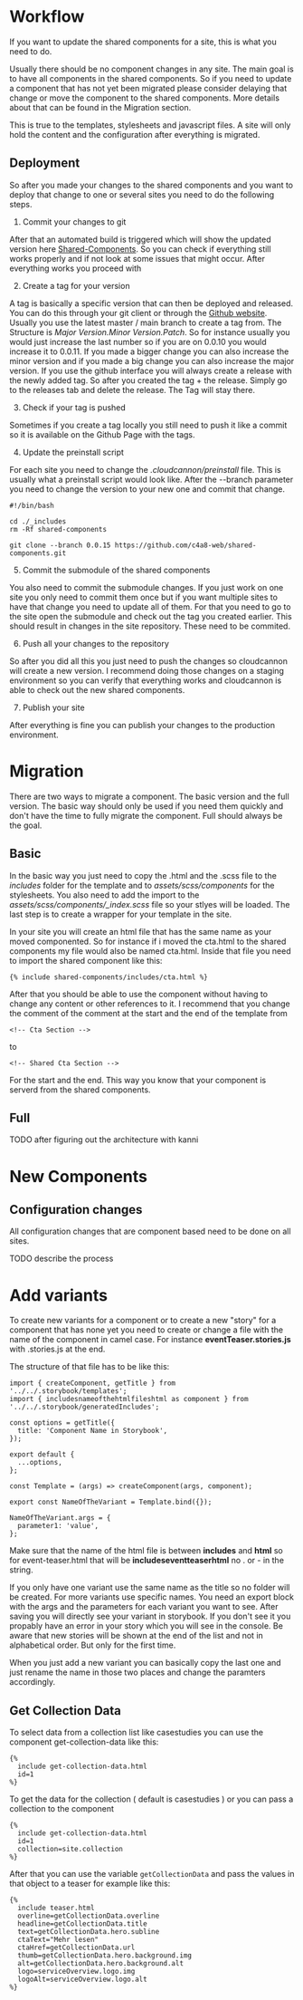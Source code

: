 # Workflow

If you want to update the shared components for a site, this is what you need to do.

Usually there should be no component changes in any site. The main goal is to have all components in the shared components.
So if you need to update a component that has not yet been migrated please consider delaying that change or move the component to
the shared components. More details about that can be found in the Migration section.

This is true to the templates, stylesheets and javascript files. A site will only hold the content and the configuration after everything is migrated.

## Deployment

So after you made your changes to the shared components and you want to deploy that change to one or several sites you need to do the following steps.

1. Commit your changes to git

After that an automated build is triggered which will show the updated version here [Shared-Components](https://c4a8-web.github.io/shared-components/).
So you can check if everything still works properly and if not look at some issues that might occur. After everything works you proceed with

2. Create a tag for your version

A tag is basically a specific version that can then be deployed and released. You can do this through your git client or through the [Github website](https://github.com/c4a8-web/shared-components/releases/new). Usually you use the latest master / main branch to create a tag from. The Structure is _Major Version.Minor Version.Patch_. So for instance usually you
would just increase the last number so if you are on 0.0.10 you would increase it to 0.0.11. If you made a bigger change you can also increase the minor version and if you made a big change you can also increase the major version.
If you use the github interface you will always create a release with the newly added tag. So after you created the tag + the release. Simply go to the releases tab and delete the release. The Tag will stay there.

3. Check if your tag is pushed

Sometimes if you create a tag locally you still need to push it like a commit so it is available on the Github Page with the tags.

4. Update the preinstall script

For each site you need to change the _.cloudcannon/preinstall_ file. This is usually what a preinstall script would look like. After the --branch parameter you need to change
the version to your new one and commit that change.

```
#!/bin/bash

cd ./_includes
rm -Rf shared-components

git clone --branch 0.0.15 https://github.com/c4a8-web/shared-components.git

```

5. Commit the submodule of the shared components

You also need to commit the submodule changes. If you just work on one site you only need to commit them once but if you want multiple sites to have that change you need to update all of them. For that you need to go to the site open the submodule and check out the tag you created earlier. This should result in changes in the site repository. These need to be commited.

6. Push all your changes to the repository

So after you did all this you just need to push the changes so cloudcannon will create a new version. I recommend doing those changes on a staging environment so you can verify that everything works and cloudcannon is able to check out the new shared components.

7. Publish your site

After everything is fine you can publish your changes to the production environment.

# Migration

There are two ways to migrate a component. The basic version and the full version. The basic way should only be used if you need them quickly and don't have the time to fully migrate the component. Full should always be the goal.

## Basic

In the basic way you just need to copy the .html and the .scss file to the _includes_ folder for the template and to _assets/scss/components_ for the stylesheets. You also need to add the
import to the _assets/scss/components/\_index.scss_ file so your stlyes will be loaded. The last step is to create a wrapper for your template in the site.

In your site you will create an html file that has the same name as your moved componented. So for instance if i moved the cta.html to the shared components my file would also be named cta.html. Inside that file you need to import the shared component like this:

```
{% include shared-components/includes/cta.html %}
```

After that you should be able to use the component without having to change any content or other references to it. I recommend that you change the comment of the comment at the start and the end of the template from

```
<!-- Cta Section -->
```

to

```
<!-- Shared Cta Section -->
```

For the start and the end. This way you know that your component is serverd from the shared components.

## Full

TODO after figuring out the architecture with kanni

# New Components

## Configuration changes

All configuration changes that are component based need to be done on all sites.

TODO describe the process

# Add variants

To create new variants for a component or to create a new "story" for a component that has none yet you need to create or change a file with the name of the component in camel case. For instance **eventTeaser.stories.js** with .stories.js at the end.

The structure of that file has to be like this:

```
import { createComponent, getTitle } from '../../.storybook/templates';
import { includesnameofthehtmlfileshtml as component } from '../../.storybook/generatedIncludes';

const options = getTitle({
  title: 'Component Name in Storybook',
});

export default {
  ...options,
};

const Template = (args) => createComponent(args, component);

export const NameOfTheVariant = Template.bind({});

NameOfTheVariant.args = {
  parameter1: 'value',
};

```

Make sure that the name of the html file is between **includes** and **html** so for event-teaser.html that will be **includeseventteaserhtml** no . or - in the string.

If you only have one variant use the same name as the title so no folder will be created. For more variants use specific names. You need an export block with the args and the parameters for each variant you want to see. After saving you will directly see your variant in storybook. If you don't see it you propably have an error in your story which you will see in the console. Be aware that new stories will be shown at the end of the list and not in alphabetical order. But only for the first time.

When you just add a new variant you can basically copy the last one and just rename the name in those two places and change the paramters accordingly.

## Get Collection Data

To select data from a collection list like casestudies you can use the component get-collection-data like this:

```
{%
  include get-collection-data.html
  id=1
%}
```

To get the data for the collection ( default is casestudies ) or you can pass a collection to the component

```
{%
  include get-collection-data.html
  id=1
  collection=site.collection
%}
```

After that you can use the variable `getCollectionData` and pass the values in that object to a teaser for example like this:

```
{%
  include teaser.html
  overline=getCollectionData.overline
  headline=getCollectionData.title
  text=getCollectionData.hero.subline
  ctaText="Mehr lesen"
  ctaHref=getCollectionData.url
  thumb=getCollectionData.hero.background.img
  alt=getCollectionData.hero.background.alt
  logo=serviceOverview.logo.img
  logoAlt=serviceOverview.logo.alt
%}
```
